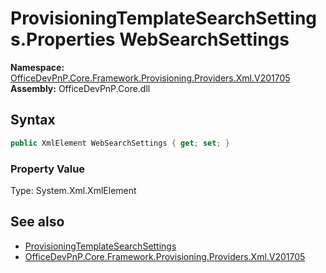 # ProvisioningTemplateSearchSettings.Properties WebSearchSettings
  

**Namespace:** [OfficeDevPnP.Core.Framework.Provisioning.Providers.Xml.V201705](OfficeDevPnP.Core.Framework.Provisioning.Providers.Xml.V201705.md)  
**Assembly:** OfficeDevPnP.Core.dll  
## Syntax
```C#
public XmlElement WebSearchSettings { get; set; }
```

### Property Value
Type: System.Xml.XmlElement  

## See also
- [ProvisioningTemplateSearchSettings](OfficeDevPnP.Core.Framework.Provisioning.Providers.Xml.V201705.ProvisioningTemplateSearchSettings.md) 
- [OfficeDevPnP.Core.Framework.Provisioning.Providers.Xml.V201705](OfficeDevPnP.Core.Framework.Provisioning.Providers.Xml.V201705.md) 
